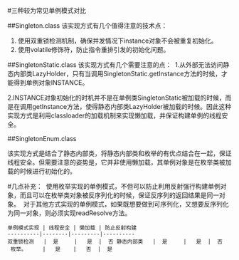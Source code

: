 #三种较为常见单例模式对比


##Singleton.class
该实现方式有几个值得注意的技术点： 
1.	使用双重锁检测机制，确保并发情况下instance对象不会被重复初始化。 
2.	使用volatile修饰符，防止指令重排引发的初始化问题。
	
##SingletonStatic.class
该实现方式有几个需要注意的点： 
1.从外部无法访问静态内部类LazyHolder，只有当调用SingletonStatic.getInstance方法的时候，才能得到单例对象INSTANCE。

2.INSTANCE对象初始化的时机并不是在单例类SingletonStatic被加载的时候，而是在调用getInstance方法，使得静态内部类LazyHolder被加载的时候。因此这种实现方式是利用classloader的加载机制来实现懒加载，并保证构建单例的线程安全。


##SingletonEnum.class

该实现方式是结合了静态内部类，将静态内部类和枚举的有优点结合在一起，保证线程安全。但需要注意的姿势是，它并非使用懒加载，其单例对象是在枚举类被加载的时候进行初始化的。


#几点补充： 
使用枚举实现的单例模式，不但可以防止利用反射强行构建单例对象，而且可以在枚举类对象被反序列化的时候，保证反序列的返回结果是同一对象。 
对于其他方式实现的单例模式，如果既想要做到可序列化，又想要反序列化为同一对象，则必须实现readResolve方法。

```
单例模式实现 | 线程安全 | 懒加载 | 防止反射构建
----------|--------|---------|----------
双重锁检测   |  是     |   是  |  否 静态内部类   |  是     |   是  |  否
 枚举。     |   是    |   否  |  是

```



